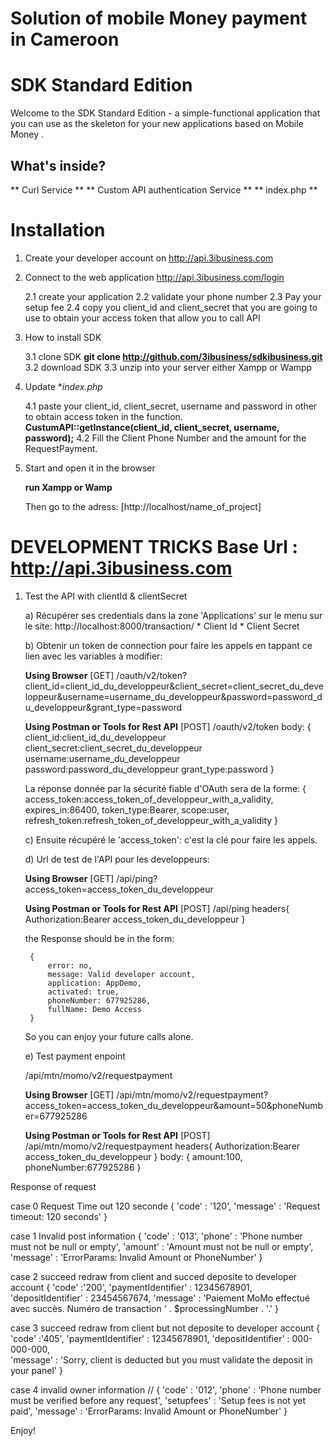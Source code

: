 # Solution of mobile Money payment in Cameroon

SDK Standard Edition
========================

Welcome to the SDK Standard Edition - a simple-functional
application that you can use as the skeleton for your new applications based on Mobile Money .

What's inside?
--------------

** Curl Service **
** Custom API authentication Service **
** index.php **


Installation
============

1. Create your developer account on http://api.3ibusiness.com

2. Connect to the web application http://api.3ibusiness.com/login

   2.1 create your application
   2.2 validate your phone number
   2.3 Pay your setup fee
   2.4 copy you client_id and client_secret that you are going to use to obtain your access token that allow you to call API

3. How to install SDK

   3.1 clone SDK
       **git clone http://github.com/3ibusiness/sdkibusiness.git**
   3.2 download SDK
   3.3 unzip into your server either Xampp or Wampp

4. Update **index.php*

   4.1 paste your client_id, client_secret, username and password in other to obtain access token in the function.
    **CustumAPI::getInstance(client_id, client_secret, username, password);**
   4.2 Fill the Client Phone Number and the amount for the RequestPayment.

5. Start and open it in the browser

   **run Xampp or Wamp**

   Then go to the adress: [http://localhost/name_of_project]


DEVELOPMENT TRICKS Base Url : http://api.3ibusiness.com
=============================

1) Test the API with clientId & clientSecret

     a) Récupérer ses credentials dans la zone 'Applications' sur le menu sur le site: http://localhost:8000/transaction/
    	* Client Id
    	* Client Secret

    b) Obtenir un token de connection pour faire les appels en tappant ce lien avec les variables à modifier:
    
    **Using Browser**
        [GET] /oauth/v2/token?client_id=client_id_du_developpeur&client_secret=client_secret_du_developpeur&username=username_du_developpeur&password=password_du_developpeur&grant_type=password
        
    **Using Postman or Tools for Rest API**
        [POST] /oauth/v2/token
        body: {
         client_id:client_id_du_developpeur
         client_secret:client_secret_du_developpeur
         username:username_du_developpeur
         password:password_du_developpeur
         grant_type:password
        }

    La réponse donnée par la sécurité fiable d'OAuth sera de la forme:
    {
     access_token:access_token_of_developpeur_with_a_validity,
     expires_in:86400,
     token_type:Bearer,
     scope:user,
     refresh_token:refresh_token_of_developpeur_with_a_validity
    }

   c) Ensuite récupéré le 'access_token': c'est la clé pour faire les appels.

   d) Url de test de l'API pour les developpeurs:
   
    **Using Browser**
        [GET] /api/ping?access_token=access_token_du_developpeur
        
    **Using Postman or Tools for Rest API**
        [POST] /api/ping
        headers{
            Authorization:Bearer access_token_du_developpeur
        }

    the Response should be in the form:

        {
            error: no,
            message: Valid developer account,
            application: AppDemo,
            activated: true,
            phoneNumber: 677925286,
            fullName: Demo Access
        }
   So you can enjoy your future calls alone.

    e) Test payment enpoint
     
     /api/mtn/momo/v2/requestpayment

    **Using Browser**
        [GET] /api/mtn/momo/v2/requestpayment?access_token=access_token_du_developpeur&amount=50&phoneNumber=677925286
        
    **Using Postman or Tools for Rest API**
        [POST] /api/mtn/momo/v2/requestpayment
        headers{
            Authorization:Bearer access_token_du_developpeur
        }
     body: {
      amount:100,
      phoneNumber:677925286
     }

Response of request

case 0 Request Time out 120 seconde
{
	'code'  : '120', 
	'message' : 'Request timeout: 120 seconds'
}

case 1 Invalid post information 
{
	'code' : '013', 
	'phone' : 'Phone number must not be null or empty',
	'amount' : 'Amount must not be null or empty',
	'message' : 'ErrorParams: Invalid Amount or PhoneNumber'
}

case 2 succeed redraw from client and succed deposite to developer account
{
	'code' :'200', 
	'paymentIdentifier' : 12345678901, 
	'depositIdentifier' : 23454567674, 
	'message' : 'Paiement MoMo effectué avec succès. Numéro de transaction ' . $processingNumber . '.'
}

case 3 succeed redraw from client but not deposite to developer account
{
	'code' :'405', 
	'paymentIdentifier' : 12345678901,
	'depositIdentifier' : 000-000-000,	
	'message' : 'Sorry, client is deducted but you must validate the deposit in your panel'
}

case 4 invalid owner information //
{
	'code' : '012', 
	'phone' : 'Phone number must be verified before any request',
	'setupfees' : 'Setup fees is not yet paid',
	'message' : 'ErrorParams: Invalid Amount or PhoneNumber'
}

Enjoy!
